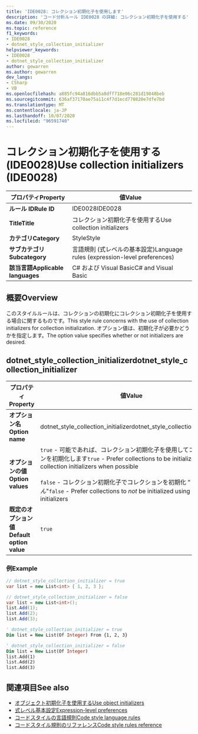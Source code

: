 ```yaml
---
title: 'IDE0028: コレクション初期化子を使用します'
description: 'コード分析ルール IDE0028 の詳細: コレクション初期化子を使用する'
ms.date: 09/30/2020
ms.topic: reference
f1_keywords:
- IDE0028
- dotnet_style_collection_initializer
helpviewer_keywords:
- IDE0028
- dotnet_style_collection_initializer
author: gewarren
ms.author: gewarren
dev_langs:
- CSharp
- VB
ms.openlocfilehash: a885fc94a816dbb5a8dff718e06c281d19848beb
ms.sourcegitcommit: 636af37170ae75a11c4f7d1ecd770820e7dfe7bd
ms.translationtype: MT
ms.contentlocale: ja-JP
ms.lasthandoff: 10/07/2020
ms.locfileid: "96591740"
---
```

# <a name="use-collection-initializers-ide0028"></a><span data-ttu-id="0200f-103">コレクション初期化子を使用する (IDE0028)</span><span class="sxs-lookup"><span data-stu-id="0200f-103">Use collection initializers (IDE0028)</span></span>

|<span data-ttu-id="0200f-104">プロパティ</span><span class="sxs-lookup"><span data-stu-id="0200f-104">Property</span></span>|<span data-ttu-id="0200f-105">値</span><span class="sxs-lookup"><span data-stu-id="0200f-105">Value</span></span>|
|-|-|
| <span data-ttu-id="0200f-106">**ルール ID**</span><span class="sxs-lookup"><span data-stu-id="0200f-106">**Rule ID**</span></span> | <span data-ttu-id="0200f-107">IDE0028</span><span class="sxs-lookup"><span data-stu-id="0200f-107">IDE0028</span></span> |
| <span data-ttu-id="0200f-108">**Title**</span><span class="sxs-lookup"><span data-stu-id="0200f-108">**Title**</span></span> | <span data-ttu-id="0200f-109">コレクション初期化子を使用する</span><span class="sxs-lookup"><span data-stu-id="0200f-109">Use collection initializers</span></span> |
| <span data-ttu-id="0200f-110">**カテゴリ**</span><span class="sxs-lookup"><span data-stu-id="0200f-110">**Category**</span></span> | <span data-ttu-id="0200f-111">Style</span><span class="sxs-lookup"><span data-stu-id="0200f-111">Style</span></span> |
| <span data-ttu-id="0200f-112">**サブカテゴリ**</span><span class="sxs-lookup"><span data-stu-id="0200f-112">**Subcategory**</span></span> | <span data-ttu-id="0200f-113">言語規則 (式レベルの基本設定)</span><span class="sxs-lookup"><span data-stu-id="0200f-113">Language rules (expression-level preferences)</span></span> |
| <span data-ttu-id="0200f-114">**該当言語**</span><span class="sxs-lookup"><span data-stu-id="0200f-114">**Applicable languages**</span></span> | <span data-ttu-id="0200f-115">C# および Visual Basic</span><span class="sxs-lookup"><span data-stu-id="0200f-115">C# and Visual Basic</span></span> |

## <a name="overview"></a><span data-ttu-id="0200f-116">概要</span><span class="sxs-lookup"><span data-stu-id="0200f-116">Overview</span></span>

<span data-ttu-id="0200f-117">このスタイルルールは、コレクションの初期化にコレクション初期化子を使用する場合に関するものです。</span><span class="sxs-lookup"><span data-stu-id="0200f-117">This style rule concerns with the use of collection initializers for collection initialization.</span></span> <span data-ttu-id="0200f-118">オプション値は、初期化子が必要かどうかを指定します。</span><span class="sxs-lookup"><span data-stu-id="0200f-118">The option value specifies whether or not initializers are desired.</span></span>

## <a name="dotnet_style_collection_initializer"></a><span data-ttu-id="0200f-119">dotnet_style_collection_initializer</span><span class="sxs-lookup"><span data-stu-id="0200f-119">dotnet_style_collection_initializer</span></span>

|<span data-ttu-id="0200f-120">プロパティ</span><span class="sxs-lookup"><span data-stu-id="0200f-120">Property</span></span>|<span data-ttu-id="0200f-121">値</span><span class="sxs-lookup"><span data-stu-id="0200f-121">Value</span></span>|
|-|-|
| <span data-ttu-id="0200f-122">**オプション名**</span><span class="sxs-lookup"><span data-stu-id="0200f-122">**Option name**</span></span> | <span data-ttu-id="0200f-123">dotnet_style_collection_initializer</span><span class="sxs-lookup"><span data-stu-id="0200f-123">dotnet_style_collection_initializer</span></span>
| <span data-ttu-id="0200f-124">**オプションの値**</span><span class="sxs-lookup"><span data-stu-id="0200f-124">**Option values**</span></span> | <span data-ttu-id="0200f-125">`true` - 可能であれば、コレクション初期化子を使用してコレクションを初期化します</span><span class="sxs-lookup"><span data-stu-id="0200f-125">`true` - Prefer collections to be initialized using collection initializers when possible</span></span><br /><br /><span data-ttu-id="0200f-126">`false` - コレクション初期化子でコレクションを初期化 "*しません*"</span><span class="sxs-lookup"><span data-stu-id="0200f-126">`false` - Prefer collections to *not* be initialized using collection initializers</span></span> |
| <span data-ttu-id="0200f-127">**既定のオプション値**</span><span class="sxs-lookup"><span data-stu-id="0200f-127">**Default option value**</span></span> | `true` |

### <a name="example"></a><span data-ttu-id="0200f-128">例</span><span class="sxs-lookup"><span data-stu-id="0200f-128">Example</span></span>

```csharp
// dotnet_style_collection_initializer = true
var list = new List<int> { 1, 2, 3 };

// dotnet_style_collection_initializer = false
var list = new List<int>();
list.Add(1);
list.Add(2);
list.Add(3);
```

```vb
' dotnet_style_collection_initializer = true
Dim list = New List(Of Integer) From {1, 2, 3}

' dotnet_style_collection_initializer = false
Dim list = New List(Of Integer)
list.Add(1)
list.Add(2)
list.Add(3)
```

## <a name="see-also"></a><span data-ttu-id="0200f-129">関連項目</span><span class="sxs-lookup"><span data-stu-id="0200f-129">See also</span></span>

- [<span data-ttu-id="0200f-130">オブジェクト初期化子を使用する</span><span class="sxs-lookup"><span data-stu-id="0200f-130">Use object initializers</span></span>](ide0017.md)
- [<span data-ttu-id="0200f-131">式レベル基本設定</span><span class="sxs-lookup"><span data-stu-id="0200f-131">Expression-level preferences</span></span>](expression-level-preferences.md)
- [<span data-ttu-id="0200f-132">コードスタイルの言語規則</span><span class="sxs-lookup"><span data-stu-id="0200f-132">Code style language rules</span></span>](language-rules.md)
- [<span data-ttu-id="0200f-133">コードスタイル規則のリファレンス</span><span class="sxs-lookup"><span data-stu-id="0200f-133">Code style rules reference</span></span>](index.md)
